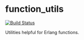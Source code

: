 # function_utils

[![Build Status](https://travis-ci.org/relayr/erl-function-utils.svg?branch=master)](https://travis-ci.org/relayr/erl-function-utils)

Utilities helpful for Erlang functions.
